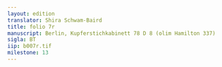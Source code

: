 ```yaml
---
layout: edition
translator: Shira Schwam-Baird
title: folio 7r
manuscript: Berlin, Kupferstichkabinett 78 D 8 (olim Hamilton 337)
sigla: BT
iip: b007r.tif
milestone: 13
---
```

